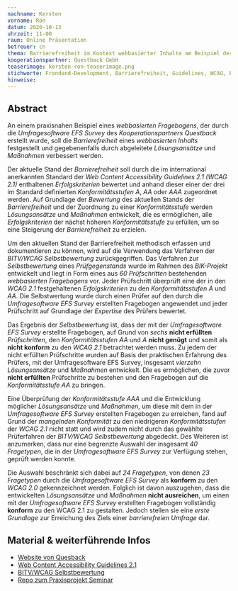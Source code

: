 ```yaml
---
nachname: Kersten
vorname: Ron
datum: 2020-10-13
uhrzeit: 11-00
raum: Online Präsentation
betreuer: cn
thema: Barrierefreiheit im Kontext webbasierter Inhalte am Beispiel der Umfragesoftware des Unternehmens Questback
kooperationspartner: Questback GmbH
teaserimage: kersten-ron-teaserimage.png
stichworte: Frondend-Development, Barrierefreiheit, Guidelines, WCAG, BITV/WCAG Selbstbewertung
hinweise:
---
```


## Abstract

An einem praxisnahen Beispiel eines *webbasierten Fragebogens*, der durch die *Umfragesoftware EFS Survey* des *Kooperationspartners Questback* erstellt wurde, soll die *Barrierefreiheit* eines *webbasierten Inhalts* festgestellt und gegebenenfalls durch abgeleitete *Lösungsansätze* und *Maßnahmen* verbessert werden.

Der aktuelle Stand der *Barrierefreiheit* soll durch die im international anerkannten Standard der *Web Content Accessibility Guidelines 2.1 (WCAG 2.1)* enthaltenen *Erfolgskriterien* bewertet und anhand dieser einer der drei im Standard definierten *Konformitätsstufen A*, *AA* oder *AAA* zugeordnet werden.
Auf Grundlage der *Bewertung* des aktuellen Stands der *Barrierefreiheit* und der Zuordnung zu einer *Konformitätsstufe* werden *Lösungsansätze* und *Maßnahmen* entwickelt, die es ermöglichen, alle *Erfolgskriterien* der nächst höheren *Konformitätsstufe* zu erfüllen, um so eine Steigerung der *Barrierefreiheit* zu erzielen.

Um den aktuellen Stand der Barrierefreiheit methodisch erfassen und dokumentieren zu können, wird auf die Verwendung das Verfahren der *BITV/WCAG Selbstbewertung* zurückgegriffen.
Das Verfahren zur *Selbstbewertung* eines *Prüfgegenstands* wurde im Rahmen des *BIK-Projekt* entwickelt und liegt in Form eines aus *60 Prüfschritten* bestehenden *webbasierten Fragebogens* vor.
Jeder Prüfschritt überprüft eine der in den *WCAG 2.1* festgehaltenen *Erfolgskriterien* zu den *Konformitätsstufen A* und *AA*.
Die Selbstwertung wurde durch einen Prüfer auf den durch die *Umfragesoftware EFS Survey* erstellten Fragebogen angewendet und jeder Prüfschritt auf Grundlage der *Expertise* des Prüfers bewertet.

Das Ergebnis der *Selbstbewertung* ist, dass der mit der *Umfragesoftware EFS Survey* erstellte Fragebogen, auf Grund von *sechs* **nicht erfüllten** *Prüfschritten*, den *Konformitätsstufen AA* und *A* **nicht genügt** und somit als **nicht konform** zu den *WCAG 2.1* betrachtet werden muss.
Zu jedem der nicht erfüllten Prüfschritte wurden auf Basis der praktischen Erfahrung des Prüfers, mit der Umfragesoftware EFS Survey, insgesamt *vierzehn Lösungsansätze* und *Maßnahmen* entwickelt. Die es ermöglichen, die zuvor **nicht erfüllten** Prüfschritte zu bestehen und den Fragebogen auf die *Konformitätsstufe AA* zu bringen.

Eine Überprüfung der *Konformitätsstufe AAA* und die Entwicklung möglicher *Lösungsansätze* und *Maßnahmen*, um diese mit dem in der *Umfragesoftware EFS Survey* erstellten Fragebogen zu erreichen, fand auf Grund der *mangelnden Konformität* zu den niedrigeren *Konformitätsstufen* der *WCAG 2.1* nicht statt und wird zudem nicht durch das gewählte Prüferfahren der *BITV/WCAG Selbstbewertung* abgedeckt.
Des Weiteren ist anzumerken, dass nur eine begrenzte Auswahl der insgesamt *40 Fragetypen*, die in der *Umfragesoftware EFS Survey* zur Verfügung stehen, geprüft werden konnte.

Die Auswahl beschränkt sich dabei auf *24 Fragetypen*, von denen *23 Fragetypen* durch die *Umfragesoftware EFS Survey* als **konform** zu den *WCAG 2.0* gekennzeichnet werden.
Folglich ist davon auszugehen, dass die entwickelten *Lösungsansätze* und *Maßnahmen* **nicht ausreichen**, um einen mit der *Umfragesoftware EFS Survey* erstellten Fragebogen vollständig **konform** zu den WCAG 2.1 zu gestalten. Jedoch stellen sie eine *erste Grundlage* zur Erreichung des Ziels einer *barrierefreien Umfrage* dar.


## Material & weiterführende Infos

- [Website von Quesback](https://www.questback.com/)
- [Web Content Accessibility Guidelines 2.1](https://www.w3.org/TR/WCAG21/)
- [BITV/WCAG Selbstbewertung](https://testen.bitv-test.de/selbstbewertung/)
- [Repo zum Praxisprojekt Seminar](https://github.com/th-koeln/mi-bachelor-praxisprojektseminar)
